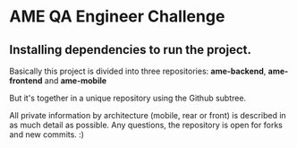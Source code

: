 # AME QA Engineer Challenge

## Installing dependencies to run the project.

Basically this project is divided into three repositories: <b>ame-backend</b>, <b>ame-frontend</b> and <b>ame-mobile</b> <br>

But it's together in a unique repository using the Github subtree.<br>

All private information by architecture (mobile, rear or front) is described in as much detail as possible. Any questions, the repository is open for forks and new commits. :)<br>
